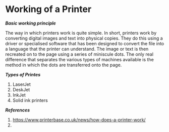 # Working of a Printer
***Basic working principle***

The way in which printers work is quite simple. In short, printers work by converting digital images and text into physical copies. They do this using a driver or specialised software that has been designed to convert the file into a language that the printer can understand. The image or text is then recreated on to the page using a series of miniscule dots. The only real difference that separates the various types of machines available is the method in which the dots are transferred onto the page.

***Types of Printes***
1. LaserJet
2. DeskJet
3. InkJet
4. Solid ink printers





***References***
1. https://www.printerbase.co.uk/news/how-does-a-printer-work/
2. 
